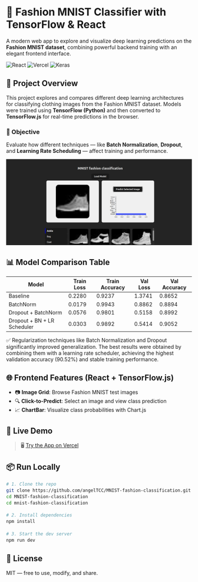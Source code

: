 # 🧠 Fashion MNIST Classifier with TensorFlow & React

A modern web app to explore and visualize deep learning predictions on the **Fashion MNIST dataset**, combining powerful backend training with an elegant frontend interface.


![React](https://img.shields.io/badge/-ReactJs-61DAFB?logo=react&logoColor=white)
![Vercel](https://img.shields.io/badge/Vercel-000000?&logo=vercel&logoColor=white)
![Keras](https://img.shields.io/badge/Keras-FF0000?&logo=keras&logoColor=white)

## 📌 Project Overview

This project explores and compares different deep learning architectures for classifying clothing images from the Fashion MNIST dataset. Models were trained using **TensorFlow (Python)** and then converted to **TensorFlow\.js** for real-time predictions in the browser.

### 🎯 Objective

Evaluate how different techniques — like **Batch Normalization**, **Dropout**, and **Learning Rate Scheduling** — affect training and performance.

![image](mnist.png)

## 📊 Model Comparison Table

| Model                        | Train Loss | Train Accuracy | Val Loss | Val Accuracy |
|-----------------------------|------------|----------------|----------|--------------|
| Baseline                    | 0.2280     | 0.9237         | 1.3741   | 0.8652       |
| BatchNorm                   | 0.0179     | 0.9943         | 0.8862   | 0.8894       |
| Dropout + BatchNorm         | 0.0576     | 0.9801         | 0.5158   | 0.8992       |
| Dropout + BN + LR Scheduler | 0.0303     | 0.9892         | 0.5414   | 0.9052       |

✅ Regularization techniques like Batch Normalization and Dropout significantly improved generalization. The best results were obtained by combining them with a learning rate scheduler, achieving the highest validation accuracy (90.52%) and stable training performance.


## 🌐 Frontend Features (React + TensorFlow\.js)

* 📷 **Image Grid**: Browse Fashion MNIST test images
* 🔍 **Click-to-Predict**: Select an image and view class prediction
* 📈 **ChartBar**: Visualize class probabilities with Chart.js

## 🚀 Live Demo

> 🖥️ [Try the App on Vercel](https://mnist-fashion-classification.vercel.app/)

## 📦 Run Locally

```bash
# 1. Clone the repo
git clone https://github.com/angelTCC/MNIST-fashion-classification.git
cd MNIST-fashion-classification
cd mnist-fashion-classification

# 2. Install dependencies
npm install

# 3. Start the dev server
npm run dev
```

## 📄 License

MIT — free to use, modify, and share.

